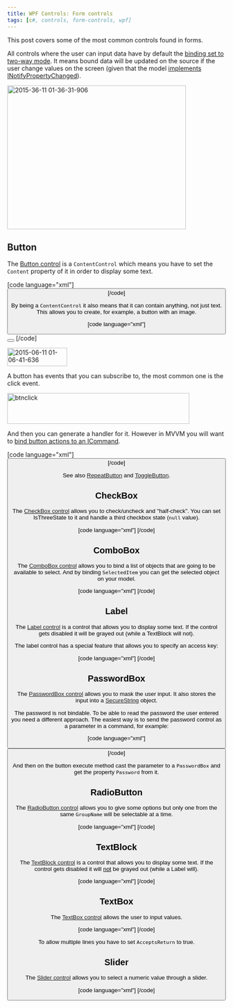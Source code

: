 ```yaml
---
title: WPF Controls: Form controls
tags: [c#, controls, form-controls, wpf]
---
```


This post covers some of the most common controls found in forms.

All controls where the user can input data have by default the <a href="https://brunolm.wordpress.com/2015/03/01/data-binding/" title="Data Binding" target="_blank">binding set to two-way mode</a>. It means bound data will be updated on the source if the user change values on the screen (given that the model <a href="https://brunolm.wordpress.com/2015/03/05/nuget-package-fody/" title="Nuget Package: Fody" target="_blank">implements INotifyPropertyChanged</a>).

<a href="https://brunolm.files.wordpress.com/2015/03/2015-36-11-01-36-31-906.png"><img src="https://brunolm.files.wordpress.com/2015/03/2015-36-11-01-36-31-906.png" alt="2015-36-11 01-36-31-906" width="412" height="331" class="alignnone size-full wp-image-254" /></a>
<!--more-->

<h2>Button</h2>

The <a href="https://msdn.microsoft.com/en-us/library/system.windows.controls.button(v=vs.110).aspx" target="_blank">Button control</a> is a <code>ContentControl</code> which means you have to set the <code>Content</code> property of it in order to display some text.

[code language="xml"]
<Button Content="Click me!" />
[/code]

By being a <code>ContentControl</code> it also means that it can contain anything, not just text. This allows you to create, for example, a button with an image.

[code language="xml"]
<Button Command="{Binding AddCommand}">
    <StackPanel>
        <Image Source="/Treant;component\Imgs\SmallAdd.png" />
        <Label Content="_Add" />
    </StackPanel>
</Button>
[/code]

<a href="https://brunolm.files.wordpress.com/2015/03/2015-06-11-01-06-41-636.png"><img src="https://brunolm.files.wordpress.com/2015/03/2015-06-11-01-06-41-636.png" alt="2015-06-11 01-06-41-636" width="138" height="42" class="alignnone size-full wp-image-246" /></a>

A button has events that you can subscribe to, the most common one is the click event.

<a href="https://brunolm.files.wordpress.com/2015/03/btnclick.jpg"><img src="https://brunolm.files.wordpress.com/2015/03/btnclick.jpg" alt="btnclick" width="420" height="71" class="alignnone size-full wp-image-250" /></a>

And then you can generate a handler for it. However in MVVM you will want to <a href="https://brunolm.wordpress.com/2015/03/01/icommand-and-relaycommand/" title="ICommand and RelayCommand" target="_blank">bind button actions to an ICommand</a>.

[code language="xml"]
<Button Content="Click me"
        Command="{Binding ClickMeCommand}"
        CommandParameter=""
/>
[/code]

See also <a href="https://msdn.microsoft.com/en-us/library/system.windows.controls.primitives.repeatbutton(v=vs.110).aspx" target="_blank">RepeatButton</a> and <a href="https://msdn.microsoft.com/en-us/library/system.windows.controls.primitives.togglebutton(v=vs.110).aspx" target="_blank">ToggleButton</a>.

<h2>CheckBox</h2>

The <a href="https://msdn.microsoft.com/en-us/library/system.windows.controls.checkbox%28v=vs.110%29.aspx" target="_blank">CheckBox control</a> allows you to check/uncheck and "half-check". You can set IsThreeState to it and handle a third checkbox state (<code>null</code> value).

[code language="xml"]
<CheckBox Content="CheckBox"
          IsThreeState="True"
          IsChecked="{Binding MyNullableBoolProperty}"
          />
[/code]

<h2>ComboBox</h2>

The <a href="https://msdn.microsoft.com/en-us/library/system.windows.controls.combobox%28v=vs.110%29.aspx" target="_blank">ComboBox control</a> allows you to bind a list of objects that are going to be available to select. And by binding <code>SelectedItem</code> you can get the selected object on your model.

[code language="xml"]
<ComboBox
    ItemsSource="{Binding MyObservableCollection}"
    SelectedItem="{Binding MySelectedItem}" />
[/code]

<h2>Label</h2>

The <a href="https://msdn.microsoft.com/en-us/library/system.windows.controls.label%28v=vs.110%29.aspx" target="_blank">Label control</a> is a control that allows you to display some text. If the control gets disabled it will be grayed out (while a TextBlock will not).

The label control has a special feature that allows you to specify an access key:

[code language="xml"]
<Label Content="La_bel" />
[/code]

<h2>PasswordBox</h2>

The <a href="https://msdn.microsoft.com/en-us/library/system.windows.controls.passwordbox%28v=vs.110%29.aspx" target="_blank">PasswordBox control</a> allows you to mask the user input. It also stores the input into a <a href="https://msdn.microsoft.com/en-us/library/system.security.securestring%28v=vs.110%29.aspx" target="_blank">SecureString</a> object.

The password is not bindable. To be able to read the password the user entered you need a different approach. The easiest way is to send the password control as a parameter in a command, for example:

[code language="xml"]
<PasswordBox x:Name="passwordBox"
             PasswordChar="×" />

<Button Content="Log in"
        Command="{Binding LoginCommand}"
        CommandParameter="{Binding ElementName=passwordBox}" />
[/code]

And then on the button execute method cast the parameter to a <code>PasswordBox</code> and get the property <code>Password</code> from it.

<h2>RadioButton</h2>

The <a href="https://msdn.microsoft.com/en-us/library/system.windows.controls.radiobutton%28v=vs.110%29.aspx" target="_blank">RadioButton control</a> allows you to give some options but only one from the same <code>GroupName</code> will be selectable at a time.

[code language="xml"]
<RadioButton Content="RB" GroupName="X"
             IsChecked="True"
             />
<RadioButton Content="RB2" GroupName="X" />
<RadioButton Content="RB3" GroupName="Y"
             IsChecked="True"
             />
[/code]

<h2>TextBlock</h2>

The <a href="https://msdn.microsoft.com/en-us/library/system.windows.controls.textblock%28v=vs.110%29.aspx" target="_blank">TextBlock control</a> is a control that allows you to display some text. If the control gets disabled it will <u>not</u> be grayed out (while a Label will).

[code language="xml"]
<TextBlock Text="TextBlock" />
[/code]

<h2>TextBox</h2>

The <a href="https://msdn.microsoft.com/en-us/library/system.windows.controls.textbox%28v=vs.110%29.aspx" target="_blank">TextBox control</a> allows the user to input values.

[code language="xml"]
<TextBox Text="{Binding Name}" />
[/code]

To allow multiple lines you have to set <code>AcceptsReturn</code> to true.

<h2>Slider</h2>

The <a href="https://msdn.microsoft.com/en-us/library/system.windows.controls.slider%28v=vs.110%29.aspx" target="_blank">Slider control</a> allows you to select a numeric value through a slider.

[code language="xml"]
<Slider Minimum="0" Maximum="100"
    Value="{Binding MyDoubleSliderValue}" />
[/code]
